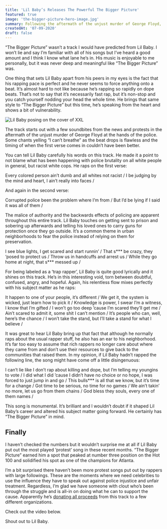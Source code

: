 ```yaml
---
title: 'Lil Baby’s Releases The Powerful The Bigger Picture'
featured: true
image: 'the-bigger-picture-hero-image.jpg'
summary: Following the aftermath of the unjust murder of George Floyd, Lil Baby releases the powerful, heartfelt track The Bigger Picture in hopes of positive change.
createdAt: '07-09-2020'
draft: false
---
```


“The Bigger Picture” wasn’t a track I would have predicted from Lil Baby. I won’t lie and say I’m familiar with all of his songs but I’ve heard a good amount and I think I know what lane he’s in. His music is enjoyable to me personally, but it was never deep and meaningful like “The Bigger Picture” was.

One thing that sets Lil Baby apart from his peers in my eyes is the fact that his rapping pace is perfect and he never seems to force anything onto a beat. It’s almost hard to not like because he’s rapping so rapidly on dope beats. That’s not to say that it’s necessarily fast rap, but it’s non-stop and you catch yourself nodding your head the whole time. He brings that same style to “The Bigger Picture” but this time, he’s speaking from the heart and shows a bit of vulnerability.

![Lil Baby posing on the cover of XXL](/images/lil-baby-image.jpg)

The track starts out with a few soundbites from the news and protests in the aftermath of the unjust murder of George Floyd at the hands of the police. Some chants yelling “I can’t breathe” as the beat drops is flawless and the timing of when the first verse comes in couldn’t have been better.

You can tell Lil Baby carefully his words on this track. He made it a point to not blame what has been happening with police brutality on all white people in general, but racist white cops. He raps on the first verse:

<quote>
Every colored person ain’t dumb and all whites not racist /
I be judging by the mind and heart, I ain’t really into faces /
</quote>

And again in the second verse:

<quote>
Corrupted police been the problem where I’m from /
But I’d be lying if I said it was all of them /
</quote>

The malice of authority and the backwards effects of policing are apparent throughout this entire track. Lil Baby touches on getting sent to prison and sobering up afterwards and telling his loved ones to carry guns for protection once they go outside. It’s a common theme in urban neighborhoods to fear the police instead of relying on them for preservation.

<quote>
I see blue lights, I get scared and start runnin’ /
That s*** be crazy, they ‘posed to protect us /
Throw us in handcuffs and arrest us /
While they go home at night, that s*** messed up /
</quote>

For being labeled as a ‘trap rapper’, Lil Baby is quite good lyrically and it shines on this track. He’s in this interesting void, torn between doubtful, confused, angry, and hopeful. Again, his relentless flow mixes perfectly with his subject matter as he raps:

<quote>
It happen to one of your people, it’s different /
We get it, the system is wicked, just learn how to pick it /
Knowledge is power, I swear I’m a witness, I know that I’m gifted /
I won’t go too deep ’cause I’m scared they’ll get me /
Ain’t scared to admit it, some shit I can’t mention /
It’s people who can, well, here’s the chance /
I won’t take the stand, but I’ll take a stand for what I believe /
</quote>

It was great to hear Lil Baby bring up that fact that although he normally raps about the usual rapper stuff, he also has an ear to his neighborhood. It’s far too easy to assume that rich rappers no longer care about where they came from and don’t use their resources to give back to the communities that raised them. In my opinion, if Lil Baby hadn’t rapped the following line, the song might have come off a little disingenuous:

<quote>
I can’t lie like I don’t rap about killing and dope, but I’m telling my youngins to vote /
I did what I did ’cause I didn’t have no choice or no hope, I was forced to just jump in and go /
This bulls*** is all that we know, but it’s time for a change /
Got time to be serious, no time for no games /
We ain’t takin’ no more, let us go from them chains /
God bless they souls, every one of them names /
</quote>

This song is monumental. It’s brilliant and I wouldn’t doubt if it shaped Lil Baby’s career and altered his subject matter going forward. He certainly has “The Bigger Picture” in mind.

## Finally

I haven’t checked the numbers but it wouldn’t surprise me at all if Lil Baby put out the most played ‘protest’ song in these recent months. “The Bigger Picture” earned him a spot that peaked at number three position on the Hot 100 and solidified his spot as one of the champions for Atlanta.

I’m a bit surprised there haven’t been more protest songs put out by rappers with large followings. These are the moments where we need celebrities to use the influence they have to speak out against police injustice and unfair treatment. Regardless, I’m glad we have someone with clout who’s been through the struggle and is all-in on doing what he can to support the cause. Apparently he’s [donating all proceeds](https://www.instagram.com/p/CBUmcIggp2e/) from this track to a few different organizations.

Check out the video below.

<video-embed link="https://youtu.be/_VDGysJGNoI"></video-embed>

Shout out to Lil Baby.
